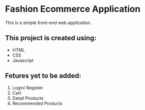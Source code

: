 # Fashion Ecommerce Application
This is a simple front-end web application.

## This project is created using:

- HTML
- CSS
- Javascript

## Fetures yet to be added:
1. Login/ Register
2. Cart
3. Detail Products
4. Recommended Products
